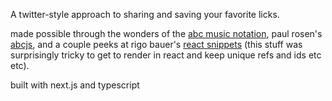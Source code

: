 A twitter-style approach to sharing and saving your favorite licks.

made possible through the wonders of the [abc music notation](https://abcnotation.com/), paul rosen's [abcjs](https://github.com/paulrosen/abcjs), and a couple peeks at rigo bauer's [react snippets](https://github.com/rigobauer/react-abcjs) (this stuff was surprisingly tricky to get to render in react and keep unique refs and ids etc etc).

built with next.js and typescript
